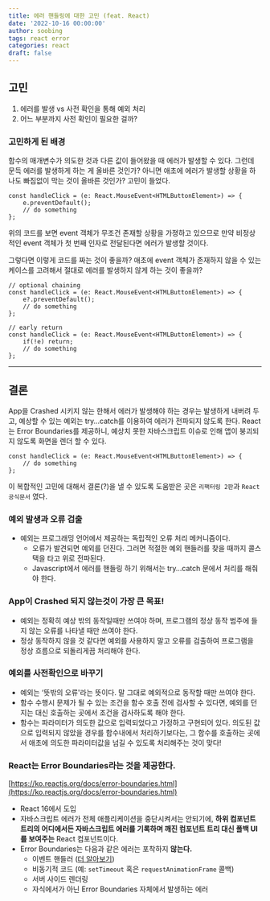 ```yaml
---
title: 에러 핸들링에 대한 고민 (feat. React)
date: '2022-10-16 00:00:00'
author: soobing
tags: react error
categories: react
draft: false
---
```


## 고민

1. 에러를 발생 vs 사전 확인을 통해 예외 처리
2. 어느 부분까지 사전 확인이 필요한 걸까?

### 고민하게 된 배경

함수의 매개변수가 의도한 것과 다른 값이 들어왔을 때 에러가 발생할 수 있다. 그런데 문득 에러를 발생하게 하는 게 올바른 것인가? 아니면 애초에 에러가 발생할 상황을 하나도 빠짐없이 막는 것이 올바른 것인가? 고민이 들었다.

```tsx
const handleClick = (e: React.MouseEvent<HTMLButtonElement>) => {
    e.preventDefault();
    // do something
};
```

위의 코드를 보면 event 객체가 무조건 존재할 상황을 가졍하고 있으므로 만약 비정상적인 event 객체가 첫 번째 인자로 전달된다면 에러가 발생할 것이다.

그렇다면 이렇게 코드를 짜는 것이 좋을까? 애초에 event 객체가 존재하지 않을 수 있는 케이스를 고려해서 절대로 에러를 발생하지 않게 하는 것이 좋을까?

```tsx
// optional chaining
const handleClick = (e: React.MouseEvent<HTMLButtonElement>) => {
    e?.preventDefault();
    // do something
};
```

```tsx
// early return
const handleClick = (e: React.MouseEvent<HTMLButtonElement>) => {
    if(!e) return;
    // do something
};
```

---

## 결론

App을 Crashed 시키지 않는 한해서 에러가 발생해야 하는 경우는 발생하게 내버려 두고, 예상할 수 있는 예외는 try…catch를 이용하여 에러가 전파되지 않도록 한다. React는 Error Boundaries를 제공하니, 예상치 못한 자바스크립트 이슈로 인해 앱이 붕괴되지 않도록 화면을 렌더 할 수 있다.

```tsx
const handleClick = (e: React.MouseEvent<HTMLButtonElement>) => {
    // do something
};
```

이 복합적인 고민에 대해서 결론(?)을 낼 수 있도록 도움받은 곳은 `리팩터링 2판`과 `React 공식문서` 였다.

### 예외 발생과 오류 검출

- 예외는 프로그래밍 언어에서 제공하는 독립적인 오류 처리 메커니즘이다.
    - 오류가 발견되면 예외를 던진다. 그러면 적절한 예외 핸들러를 찾을 때까지 콜스택을 타고 위로 전파된다.
    - Javascript에서 에러를 핸들링 하기 위해서는 try…catch 문에서 처리를 해줘야 한다.
    

### App이 Crashed 되지 않는것이 가장 큰 목표!

- 예외는 정확히 예상 밖의 동작일때만 쓰여야 하며, 프로그램의 정상 동작 범주에 들지 않는 오류를 나타낼 때만 쓰여야 한다.
- 정상 동작하지 않을 것 같다면 예외를 사용하지 말고 오류를 검출하여 프로그램을 정상 흐름으로 되돌리게끔 처리해야 한다.

### 예외를 사전확인으로 바꾸기

- 예외는 ‘뜻밖의 오류'라는 뜻이다. 말 그대로 예외적으로 동작할 때만 쓰여야 한다.
- 함수 수행시 문제가 될 수 있는 조건을 함수 호출 전에 검사할 수 있다면, 예외를 던지는 대신 호출하는 곳에서 조건을 검사하도록 해야 한다.
- 함수는 파라미터가 의도한 값으로 입력되었다고 가정하고 구현되어 있다. 의도된 값으로 입력되지 않았을 경우를 함수내에서 처리하기보다는, 그 함수를 호출하는 곳에서 애초에 의도한 파라미터값을 넘길 수 있도록 처리해주는 것이 맞다!

### React는 ****Error Boundaries라는 것을 제공한다.****

[https://ko.reactjs.org/docs/error-boundaries.html](https://ko.reactjs.org/docs/error-boundaries.html)

- React 16에서 도입
- 자바스크립트 에러가 전체 애플리케이션을 중단시켜서는 안되기에, **하위 컴포넌트 트리의 어디에서든 자바스크립트 에러를 기록하며 깨진 컴포넌트 트리 대신 폴백 UI를 보여주는** React 컴포넌트이다.
- Error Boundaries는 다음과 같은 에러는 포착하지 **않는다.**
    - 이벤트 핸들러 ([더 알아보기](https://ko.reactjs.org/docs/error-boundaries.html#how-about-event-handlers))
    - 비동기적 코드 (예: `setTimeout` 혹은 `requestAnimationFrame` 콜백)
    - 서버 사이드 렌더링
    - 자식에서가 아닌 Error Boundaries 자체에서 발생하는 에러